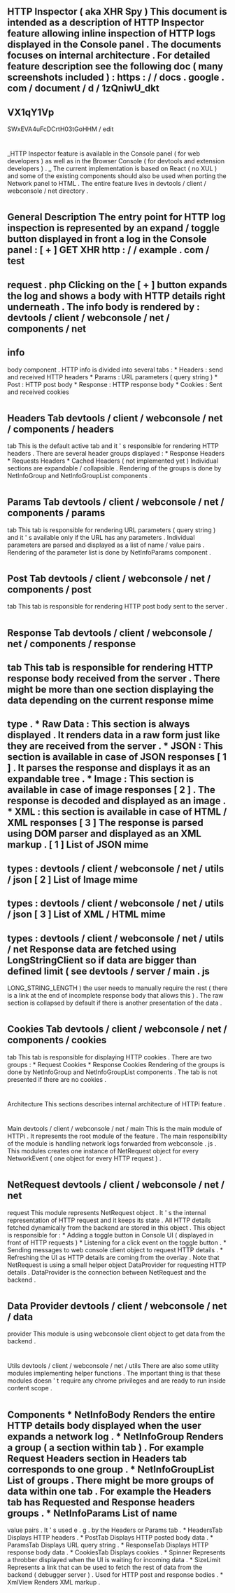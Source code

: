 #
HTTP
Inspector
(
aka
XHR
Spy
)
This
document
is
intended
as
a
description
of
HTTP
Inspector
feature
allowing
inline
inspection
of
HTTP
logs
displayed
in
the
Console
panel
.
The
documents
focuses
on
internal
architecture
.
For
detailed
feature
description
see
the
following
doc
(
many
screenshots
included
)
:
https
:
/
/
docs
.
google
.
com
/
document
/
d
/
1zQniwU_dkt
-
VX1qY1Vp
-
SWxEVA4uFcDCrtH03tGoHHM
/
edit
#
_HTTP
Inspector
feature
is
available
in
the
Console
panel
(
for
web
developers
)
as
well
as
in
the
Browser
Console
(
for
devtools
and
extension
developers
)
.
_
The
current
implementation
is
based
on
React
(
no
XUL
)
and
some
of
the
existing
components
should
also
be
used
when
porting
the
Network
panel
to
HTML
.
The
entire
feature
lives
in
devtools
/
client
/
webconsole
/
net
directory
.
#
#
General
Description
The
entry
point
for
HTTP
log
inspection
is
represented
by
an
expand
/
toggle
button
displayed
in
front
a
log
in
the
Console
panel
:
[
+
]
GET
XHR
http
:
/
/
example
.
com
/
test
-
request
.
php
Clicking
on
the
[
+
]
button
expands
the
log
and
shows
a
body
with
HTTP
details
right
underneath
.
The
info
body
is
rendered
by
:
devtools
/
client
/
webconsole
/
net
/
components
/
net
-
info
-
body
component
.
HTTP
info
is
divided
into
several
tabs
:
*
Headers
:
send
and
received
HTTP
headers
*
Params
:
URL
parameters
(
query
string
)
*
Post
:
HTTP
post
body
*
Response
:
HTTP
response
body
*
Cookies
:
Sent
and
received
cookies
#
#
#
Headers
Tab
devtools
/
client
/
webconsole
/
net
/
components
/
headers
-
tab
This
is
the
default
active
tab
and
it
'
s
responsible
for
rendering
HTTP
headers
.
There
are
several
header
groups
displayed
:
*
Response
Headers
*
Requests
Headers
*
Cached
Headers
(
not
implemented
yet
)
Individual
sections
are
expandable
/
collapsible
.
Rendering
of
the
groups
is
done
by
NetInfoGroup
and
NetInfoGroupList
components
.
#
#
#
Params
Tab
devtools
/
client
/
webconsole
/
net
/
components
/
params
-
tab
This
tab
is
responsible
for
rendering
URL
parameters
(
query
string
)
and
it
'
s
available
only
if
the
URL
has
any
parameters
.
Individual
parameters
are
parsed
and
displayed
as
a
list
of
name
/
value
pairs
.
Rendering
of
the
parameter
list
is
done
by
NetInfoParams
component
.
#
#
#
Post
Tab
devtools
/
client
/
webconsole
/
net
/
components
/
post
-
tab
This
tab
is
responsible
for
rendering
HTTP
post
body
sent
to
the
server
.
#
#
#
Response
Tab
devtools
/
client
/
webconsole
/
net
/
components
/
response
-
tab
This
tab
is
responsible
for
rendering
HTTP
response
body
received
from
the
server
.
There
might
be
more
than
one
section
displaying
the
data
depending
on
the
current
response
mime
-
type
.
*
Raw
Data
:
This
section
is
always
displayed
.
It
renders
data
in
a
raw
form
just
like
they
are
received
from
the
server
.
*
JSON
:
This
section
is
available
in
case
of
JSON
responses
[
1
]
.
It
parses
the
response
and
displays
it
as
an
expandable
tree
.
*
Image
:
This
section
is
available
in
case
of
image
responses
[
2
]
.
The
response
is
decoded
and
displayed
as
an
image
.
*
XML
:
this
section
is
available
in
case
of
HTML
/
XML
responses
[
3
]
The
response
is
parsed
using
DOM
parser
and
displayed
as
an
XML
markup
.
[
1
]
List
of
JSON
mime
-
types
:
devtools
/
client
/
webconsole
/
net
/
utils
/
json
[
2
]
List
of
Image
mime
-
types
:
devtools
/
client
/
webconsole
/
net
/
utils
/
json
[
3
]
List
of
XML
/
HTML
mime
-
types
:
devtools
/
client
/
webconsole
/
net
/
utils
/
net
Response
data
are
fetched
using
LongStringClient
so
if
data
are
bigger
than
defined
limit
(
see
devtools
/
server
/
main
.
js
-
LONG_STRING_LENGTH
)
the
user
needs
to
manually
require
the
rest
(
there
is
a
link
at
the
end
of
incomplete
response
body
that
allows
this
)
.
The
raw
section
is
collapsed
by
default
if
there
is
another
presentation
of
the
data
.
#
#
#
Cookies
Tab
devtools
/
client
/
webconsole
/
net
/
components
/
cookies
-
tab
This
tab
is
responsible
for
displaying
HTTP
cookies
.
There
are
two
groups
:
*
Request
Cookies
*
Response
Cookies
Rendering
of
the
groups
is
done
by
NetInfoGroup
and
NetInfoGroupList
components
.
The
tab
is
not
presented
if
there
are
no
cookies
.
#
#
Architecture
This
sections
describes
internal
architecture
of
HTTPi
feature
.
#
#
#
Main
devtools
/
client
/
webconsole
/
net
/
main
This
is
the
main
module
of
HTTPi
.
It
represents
the
root
module
of
the
feature
.
The
main
responsibility
of
the
module
is
handling
network
logs
forwarded
from
webconsole
.
js
.
This
modules
creates
one
instance
of
NetRequest
object
for
every
NetworkEvent
(
one
object
for
every
HTTP
request
)
.
#
#
#
NetRequest
devtools
/
client
/
webconsole
/
net
/
net
-
request
This
module
represents
NetRequest
object
.
It
'
s
the
internal
representation
of
HTTP
request
and
it
keeps
its
state
.
All
HTTP
details
fetched
dynamically
from
the
backend
are
stored
in
this
object
.
This
object
is
responsible
for
:
*
Adding
a
toggle
button
in
Console
UI
(
displayed
in
front
of
HTTP
requests
)
*
Listening
for
a
click
event
on
the
toggle
button
.
*
Sending
messages
to
web
console
client
object
to
request
HTTP
details
.
*
Refreshing
the
UI
as
HTTP
details
are
coming
from
the
overlay
.
Note
that
NetRequest
is
using
a
small
helper
object
DataProvider
for
requesting
HTTP
details
.
DataProvider
is
the
connection
between
NetRequest
and
the
backend
.
#
#
#
Data
Provider
devtools
/
client
/
webconsole
/
net
/
data
-
provider
This
module
is
using
webconsole
client
object
to
get
data
from
the
backend
.
#
#
#
Utils
devtools
/
client
/
webconsole
/
net
/
utils
There
are
also
some
utility
modules
implementing
helper
functions
.
The
important
thing
is
that
these
modules
doesn
'
t
require
any
chrome
privileges
and
are
ready
to
run
inside
content
scope
.
#
#
#
Components
*
NetInfoBody
Renders
the
entire
HTTP
details
body
displayed
when
the
user
expands
a
network
log
.
*
NetInfoGroup
Renders
a
group
(
a
section
within
tab
)
.
For
example
Request
Headers
section
in
Headers
tab
corresponds
to
one
group
.
*
NetInfoGroupList
List
of
groups
.
There
might
be
more
groups
of
data
within
one
tab
.
For
example
the
Headers
tab
has
Requested
and
Response
headers
groups
.
*
NetInfoParams
List
of
name
-
value
pairs
.
It
'
s
used
e
.
g
.
by
the
Headers
or
Params
tab
.
*
HeadersTab
Displays
HTTP
headers
.
*
PostTab
Displays
HTTP
posted
body
data
.
*
ParamsTab
Displays
URL
query
string
.
*
ResponseTab
Displays
HTTP
response
body
data
.
*
CookiesTab
Displays
cookies
.
*
Spinner
Represents
a
throbber
displayed
when
the
UI
is
waiting
for
incoming
data
.
*
SizeLimit
Represents
a
link
that
can
be
used
to
fetch
the
rest
of
data
from
the
backend
(
debugger
server
)
.
Used
for
HTTP
post
and
response
bodies
.
*
XmlView
Renders
XML
markup
.
